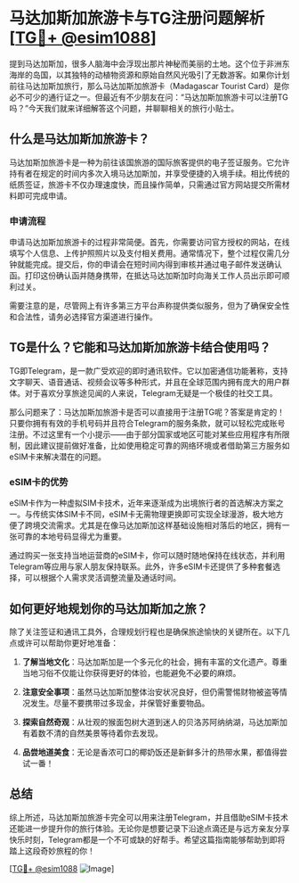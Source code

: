# 马达加斯加旅游卡与TG注册问题解析[[TG💪+ @esim1088](https://t.me/s/esim1088)]

提到马达加斯加，很多人脑海中会浮现出那片神秘而美丽的土地。这个位于非洲东海岸的岛国，以其独特的动植物资源和原始自然风光吸引了无数游客。如果你计划前往马达加斯加旅行，那么马达加斯加旅游卡（Madagascar Tourist Card）是你必不可少的通行证之一。但最近有不少朋友在问：“马达加斯加旅游卡可以注册TG吗？”今天我们就来详细解答这个问题，并聊聊相关的旅行小贴士。

## 什么是马达加斯加旅游卡？

马达加斯加旅游卡是一种为前往该国旅游的国际旅客提供的电子签证服务。它允许持有者在规定的时间内多次入境马达加斯加，并享受便捷的入境手续。相比传统的纸质签证，旅游卡不仅办理速度快，而且操作简单，只需通过官方网站提交所需材料即可完成申请。

### 申请流程

申请马达加斯加旅游卡的过程非常简便。首先，你需要访问官方授权的网站，在线填写个人信息、上传护照照片以及支付相关费用。通常情况下，整个过程仅需几分钟就能完成。提交后，你的申请会在短时间内得到审核并通过电子邮件发送确认函。打印这份确认函并随身携带，在抵达马达加斯加时向海关工作人员出示即可顺利过关。

需要注意的是，尽管网上有许多第三方平台声称提供类似服务，但为了确保安全性和合法性，请务必选择官方渠道进行操作。

## TG是什么？它能和马达加斯加旅游卡结合使用吗？

TG即Telegram，是一款广受欢迎的即时通讯软件。它以加密通信功能著称，支持文字聊天、语音通话、视频会议等多种形式，并且在全球范围内拥有庞大的用户群体。对于喜欢分享旅途见闻的人来说，Telegram无疑是一个极佳的社交工具。

那么问题来了：马达加斯加旅游卡是否可以直接用于注册TG呢？答案是肯定的！只要你拥有有效的手机号码并且符合Telegram的服务条款，就可以轻松完成账号注册。不过这里有一个小提示——由于部分国家或地区可能对某些应用程序有所限制，因此建议提前做好准备，比如使用稳定可靠的网络环境或者借助第三方服务如eSIM卡来解决潜在的问题。

### eSIM卡的优势

eSIM卡作为一种虚拟SIM卡技术，近年来逐渐成为出境旅行者的首选解决方案之一。与传统实体SIM卡不同，eSIM卡无需物理更换即可实现全球漫游，极大地方便了跨境交流需求。尤其是在像马达加斯加这样基础设施相对落后的地区，拥有一张可靠的本地号码显得尤为重要。

通过购买一张支持当地运营商的eSIM卡，你可以随时随地保持在线状态，并利用Telegram等应用与家人朋友保持联系。此外，许多eSIM卡还提供了多种套餐选择，可以根据个人需求灵活调整流量及通话时间。

## 如何更好地规划你的马达加斯加之旅？

除了关注签证和通讯工具外，合理规划行程也是确保旅途愉快的关键所在。以下几点或许可以帮助你更好地准备：

1. **了解当地文化**：马达加斯加是一个多元化的社会，拥有丰富的文化遗产。尊重当地习俗不仅能让你获得更好的体验，也能避免不必要的麻烦。
   
2. **注意安全事项**：虽然马达加斯加整体治安状况良好，但仍需警惕财物被盗等情况发生。尽量不要携带过多现金，并保管好重要物品。

3. **探索自然奇观**：从壮观的猴面包树大道到迷人的贝洛苏阿纳纳湖，马达加斯加有着数不清的自然美景等待着你去发现。

4. **品尝地道美食**：无论是香浓可口的椰奶饭还是新鲜多汁的热带水果，都值得尝试一番！

## 总结

综上所述，马达加斯加旅游卡完全可以用来注册Telegram，并且借助eSIM卡技术还能进一步提升你的旅行体验。无论你是想要记录下沿途点滴还是与远方亲友分享快乐时刻，Telegram都是一个不可或缺的好帮手。希望这篇指南能够帮助到即将踏上这段奇妙旅程的你！

[[TG💪+ @esim1088](https://t.me/s/esim1088) ![Image](https://i.postimg.cc/4NQfJmqS/Snipaste-2025-05-13-00-14-12.png)]
